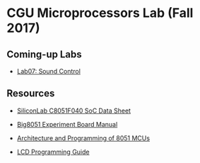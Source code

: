 # CGU Microprocessors Lab (Fall 2017)

## Coming-up Labs

- [Lab07: Sound Control](https://github.com/CGUSystemCourses/Micro_Lab-2017/tree/master/Labs/Lab07-sound)

## Resources

- [SiliconLab C8051F040 SoC Data Sheet](https://www.silabs.com/documents/public/data-sheets/C8051F04x.pdf
)

- [Big8051 Experiment Board Manual](https://download.mikroe.com/documents/full-featured-boards/easy/big8051-v6/big8051-manual-v100.pdf 
)

- [Architecture and Programming of 8051 MCUs](https://learn.mikroe.com/ebooks/8051programming/)

- [LCD Programming Guide](http://www.8052.com/tutlcd.phtml)


